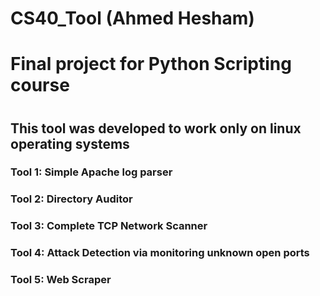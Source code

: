 # CS40_Tool (Ahmed Hesham)
<h1>Final project for Python Scripting course<h1>
<h2>This tool was developed to work only on linux operating systems</h2>

<h3>Tool 1: Simple Apache log parser</h3>
<h3>Tool 2: Directory Auditor</h3>
<h3>Tool 3: Complete TCP Network Scanner</h3>
<h3>Tool 4: Attack Detection via monitoring unknown open ports</h3>
<h3>Tool 5: Web Scraper</h3>
